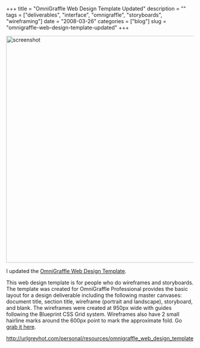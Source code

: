 +++
title = "OmniGraffle Web Design Template Updated"
description = ""
tags = ["deliverables", "interface", "omnigraffle", "storyboards", "wireframing"]
date = "2008-03-26"
categories = ["blog"]
slug = "omnigraffle-web-design-template-updated"
+++



<p><a href="http://urlgreyhot.com/personal/resources/omnigraffle_web_design_template"><img src="http://urlgreyhot.com/files/omnigraffle/ux-template.jpg" alt="screenshot" class="notebook-image" style="width:610px;" /></a></p>
<p>I updated the <a href="http://urlgreyhot.com/personal/resources/omnigraffle_web_design_template">OmniGraffle Web Design Template</a>.</p>
<p>This web design template is for people who do wireframes and storyboards. The template was created for OmniGraffle Professional provides the basic layout for a design deliverable including the following master canvases: document title, section title, wireframe (portrait and landscape), storyboard, and blank. The wireframes were created at 950px wide with guides following the Blueprint CSS Grid system. Wireframes also have 2 small hairline marks around the 600px point to mark the approximate fold. Go <a href="http://urlgreyhot.com/personal/resources/omnigraffle_web_design_template">grab it here</a>.</p>
    
  <a href="http://urlgreyhot.com/personal/resources/omnigraffle_web_design_template">http://urlgreyhot.com/personal/resources/omnigraffle_web_design_template</a>
